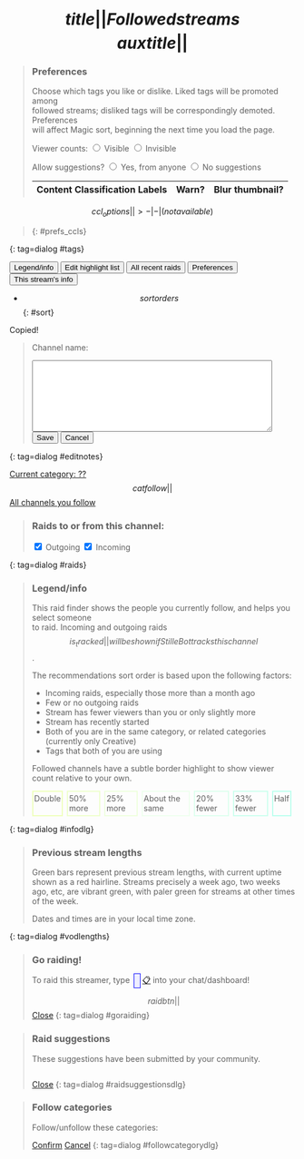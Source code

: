 # $$title||Followed streams$$$$auxtitle||$$

> ### Preferences
> Choose which tags you like or dislike. Liked tags will be promoted among<br>
> followed streams; disliked tags will be correspondingly demoted. Preferences<br>
> will affect Magic sort, beginning the next time you load the page.
>
> <ul></ul>
>
> Viewer counts: <label><input type=radio name=viewership data-tagid="<viewership>" class=liketag> Visible</label> <label><input type=radio name=viewership data-tagid="<viewership>" class=disliketag> Invisible</label>
>
> Allow suggestions? <label><input type=radio name=raidsuggestions data-tagid="<raidsuggestions>" class=liketag> Yes, from anyone</label> <label><input type=radio name=raidsuggestions data-tagid="<raidsuggestions>" class=disliketag> No suggestions</label>
>
> Content Classification Labels | Warn? | Blur thumbnail?
> ------------------------------|-------|----------------
$$ccl_options||> - | - | (not available)$$
> {: #prefs_ccls}
>
{: tag=dialog #tags}

<button id=legend>Legend/info</button> <button id=highlights>Edit highlight list</button>
<button id=allraids>All recent raids</button> <button id=tagprefs>Preferences</button>
<button id=mydetails>This stream's info</button>

* $$sortorders$$
{: #sort}

<div id=streams class="streamtiles sizeborders"></div>
<div id=copied>Copied!</div>

> <span id=notes_about_channel>Channel name: </span>
>
> <form method=dialog>
> <textarea rows=8 cols=50></textarea>
> <button value="save">Save</button> <button value="cancel">Cancel</button>
> </form>
{: tag=dialog #editnotes}

<a id=yourcat href="#" target="_blank">Current category: ??</a><br>$$catfollow||$$
<a href="raidfinder?allfollows" target="_blank">All channels you follow</a>

> ### Raids to or from this channel:
> <label><input type=checkbox checked id=show-outgoing> Outgoing</label> <label><input type=checkbox checked id=show-incoming> Incoming</label>
> <ul></ul>
{: tag=dialog #raids}

<style>
.streamtiles {
	display: flex;
	flex-wrap: wrap;
	justify-content: space-around;
}
.streamtiles > div {
	width: 324px; /* the width of the preview image plus border size */
	margin-bottom: 1em;
}
.streamtiles ul {list-style-type: none; margin: 0; padding: 0; flex-grow: 1;}
.streamtiles li:not(.no-indent) {
	padding-left: 2em;
	text-indent: -2em;
}
.avatar {max-width: 40px;}
.inforow {display: flex; overflow-x: clip;}
.inforow .img {flex-grow: 0; padding: 0.25em;}
.hoverexpand .expanded {
	display: flex;
	position: absolute;
	opacity: 0;
	flex-wrap: wrap;
	z-index: -100;
	transition: box-shadow 0.125s;
}
.hoverexpand:hover .expanded {
	z-index: 100;
	background: white;
	border: 1px solid black;
	width: 324px;
	padding: 2px;
	box-shadow: 10px 10px 5px 0 #b8dd;
	opacity: 1;
}
.streamtitle {font-size: 85%;}
.emote {max-height: 1.25em;}
.tag {
	display: inline-block;
	padding: 0 0.125em; text-indent: 0; /* Override the general text-wrap settings from above */
	background: #ddd;
	margin-right: 0.5em;
	font-size: 80%;
}
.tag.autotag {
	font-style: italic;
}
.tagpref-3 {background-color: #d99; border: 1px solid red;}
.tagpref-2 {background-color: #ecc; border: 1px solid red;}
.tagpref-1 {background-color: #fee; border: 1px solid red;}
.tagpref0 {border: 1px solid transparent;}
.tagpref1 {background-color: #dfd; border: 1px solid green;}
.tagpref2 {background-color: #beb; border: 1px solid green;}
.tagpref3 {background-color: #9d9; border: 1px solid green;}

.tag {border: 1px solid black;} /* Ensure that .tagpref1.tag has a black border not the green one */

#sort::before {content: "Sort: "; margin: 0.5em 1em 0em -1em;}
#sort {
	display: flex;
	list-style-type: none;
}
#sort li {
	cursor: pointer;
	margin: 0.25em;
	padding: 0.25em;
	text-decoration: solid underline;
}
#sort li.current {text-decoration: double underline;}
.uptime {cursor: pointer;}
.raid-incoming {font-weight: bold;}
.raid-incoming,.raid-outgoing {cursor: pointer;}
.hide-incoming .raid-incoming {display: none}
.hide-outgoing .raid-outgoing {display: none}
.notes {margin-right: 0.5em;}
.notes.absent {filter: grayscale(1);}
main {max-width: none!important;} /* Override the normal StilleBot style */

.bcasttype {
	background-color: purple;
	color: white;
	border-radius: 50%;
}

.highlighted {
	background-color: #ffc;
	border: 1px solid #ff0;
}

.sizeborders > div {border: 2px solid transparent;}
.sizeborders > div.much_smaller     {border-color: #bfe;}
.sizeborders > div.smaller          {border-color: #cfe;}
.sizeborders > div.slightly_smaller {border-color: #dfe;}
.sizeborders > div.samesize         {border-color: #efe;}
.sizeborders > div.slightly_larger  {border-color: #efd;}
.sizeborders > div.larger           {border-color: #efc;}
.sizeborders > div.much_larger      {border-color: #efb;}

#viewerlegend {display: flex;}
#viewerlegend div {margin-right: 0.5em; padding: 0.25em 0.125em;}

#vodlengths {width: min-content;}
#vodlengths li {
	width: 500px; /* TODO: Shrink this on narrow screens (but how much?) */
	margin-right: 25px;
}
.is_following {background: #eef;}
.not_following {background: #ddf; border: 1px solid blue;}

.magic-score {
	display: inline-block;
	min-width: 2em;
	text-align: end;
}

#chat_restrictions li {
	background: red;
	color: yellow;
	font-weight: bold;
	padding: 2px 6px;
	margin: 2px 0;
	list-style-type: none;
	width: max-content;
}

.uptime .warning {
	background: yellow;
	margin-right: 0.25em;
}
.uptime .info {
	background: #aaf;
	margin-right: 0.25em;
}
.uptime .allclear {
	background: #a0f0c0;
	margin-right: 0.25em;
}
.uptime .new_frond {
	margin-right: 0.25em;
}

#raid_command {
	background: #eef;
	border: 1px solid blue;
	margin: 0 3px;
	padding: 5px;
}

.streamtiles .annotation {
	font-size: 75%;
	max-width: max-content;
	margin: auto;
	border: 1px solid rebeccapurple;
	background: #e3e3e3;
}

#raidsuggestions {
	position: fixed;
	top: 20px; right: 20px;
	background: rebeccapurple;
	color: white;
	border: 1px solid #a0f0c0;
	cursor: pointer;
}

#raiderror {
	border: 1px solid red;
	background: #fee;
	font-weight: bold;
	text-align: center;
	padding: 0.5em;
}
</style>

> ### Legend/info
> This raid finder shows the people you currently follow, and helps you select someone<br>
> to raid. Incoming and outgoing raids $$is_tracked||will be shown if StilleBot tracks this channel$$.
>
> The recommendations sort order is based upon the following factors:
>
> * Incoming raids, especially those more than a month ago
> * Few or no outgoing raids
> * Stream has fewer viewers than you or only slightly more
> * Stream has recently started
> * Both of you are in the same category, or related categories (currently only Creative)
> * Tags that both of you are using
>
> Followed channels have a subtle border highlight to show viewer count relative to your own.
> <div id=viewerlegend class=sizeborders>
> <div class=much_larger>Double</div>
> <div class=larger>50% more</div>
> <div class=slightly_larger>25% more</div>
> <div class=samesize>About the same</div>
> <div class=slightly_smaller>20% fewer</div>
> <div class=smaller>33% fewer</div>
> <div class=much_smaller>Half</div>
> </div>
{: tag=dialog #infodlg}

<!-- break dialogs apart -->

> ### Previous stream lengths
>
> Green bars represent previous stream lengths, with current uptime shown as a red hairline.
> Streams precisely a week ago, two weeks ago, etc, are vibrant green, with paler green for
> streams at other times of the week.
>
> Dates and times are in your local time zone.
>
> <span id=is_following></span>
> <span id=ccls_in_use></span>
> <ul id=chat_restrictions></ul>
>
> <ul id=vods></ul>
{: tag=dialog #vodlengths}

<!-- break dialogs apart -->

> ### Go raiding!
>
> To raid this streamer, type <code id=raid_command></code> [📋](:.clipbtn) into your chat/dashboard!
>
> <p id=raidsuccess hidden>Raid successful! Your viewers should now be arriving at your raid target.<br>Don't forget to <b>stop the broadcast</b>!</p>
> <p id=raiderror hidden></p>
>
> $$raidbtn||$$ [Close](:.dialog_close)
{: tag=dialog #goraiding}

<ul id=raidsuggestions hidden></ul>

> ### Raid suggestions
>
> These suggestions have been submitted by your community.
>
> <div id=suggestedtiles class=streamtiles></div>
>
> [Close](:.dialog_close)
{: tag=dialog #raidsuggestionsdlg}

<!-- -->

> ### Follow categories
>
> <span id=actiondesc>Follow/unfollow these categories:</span>
> <div id=catlist></div>
>
> [Confirm](:#confirmfollowcategory) [Cancel](:.dialog_close)
{: tag=dialog #followcategorydlg}
